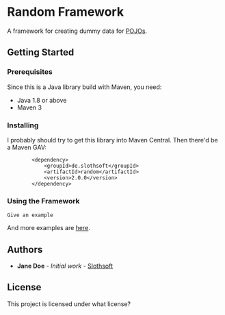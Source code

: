 # Random Framework

A framework for creating dummy data for [POJOs](https://de.wikipedia.org/wiki/Plain_Old_Java_Object). 

## Getting Started

### Prerequisites

Since this is a Java library build with Maven, you need:

- Java 1.8 or above
- Maven 3


### Installing

I probably should try to get this library into Maven Central. Then there'd be a Maven GAV:

```
		<dependency>
			<groupId>de.slothsoft</groupId>
			<artifactId>random</artifactId>
			<version>2.0.0</version>
		</dependency>
```



### Using the Framework


```
Give an example
```

And more examples are [here](random-example\src\main\java\de\slothsoft\random\example).


## Authors

* **Jane Doe** - *Initial work* - [Slothsoft](https://slothsoft.de)

## License

This project is licensed under what license?
